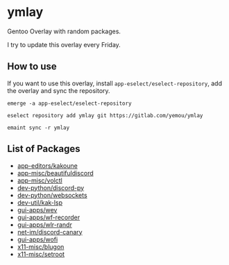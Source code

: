 # ymlay
Gentoo Overlay with random packages.

I try to update this overlay every Friday.

## How to use
If you want to use this overlay, install `app-eselect/eselect-repository`, add the overlay and sync the repository.

```
emerge -a app-eselect/eselect-repository

eselect repository add ymlay git https://gitlab.com/yemou/ymlay

emaint sync -r ymlay
```

## List of Packages
 - [app-editors/kakoune](https://gitlab.com/yemou/ymlay/tree/master/app-editors/kakoune)
 - [app-misc/beautifuldiscord](https://gitlab.com/yemou/ymlay/tree/master/app-misc/beautifuldiscord)
 - [app-misc/volctl](https://gitlab.com/yemou/ymlay/tree/master/app-misc/volctl)
 - [dev-python/discord-py](https://gitlab.com/yemou/ymlay/tree/master/dev-python/discord-py)
 - [dev-python/websockets](https://gitlab.com/yemou/ymlay/tree/master/dev-python/websockets)
 - [dev-util/kak-lsp](https://gitlab.com/yemou/ymlay/tree/master/dev-util/kak-lsp)
 - [gui-apps/wev](https://gitlab.com/yemou/ymlay/tree/master/gui-apps/wev)
 - [gui-apps/wf-recorder](https://gitlab.com/yemou/ymlay/tree/master/gui-apps/wf-recorder)
 - [gui-apps/wlr-randr](https://gitlab.com/yemou/ymlay/tree/master/gui-apps/wlr-randr)
 - [net-im/discord-canary](https://gitlab.com/yemou/ymlay/tree/master/net-im/discord-canary)
 - [gui-apps/wofi](https://gitlab.com/yemou/ymlay/tree/master/gui-apps/wofi)
 - [x11-misc/blugon](https://gitlab.com/yemou/ymlay/tree/master/x11-misc/blugon)
 - [x11-misc/setroot](https://gitlab.com/yemou/ymlay/tree/master/x11-misc/setroot)

